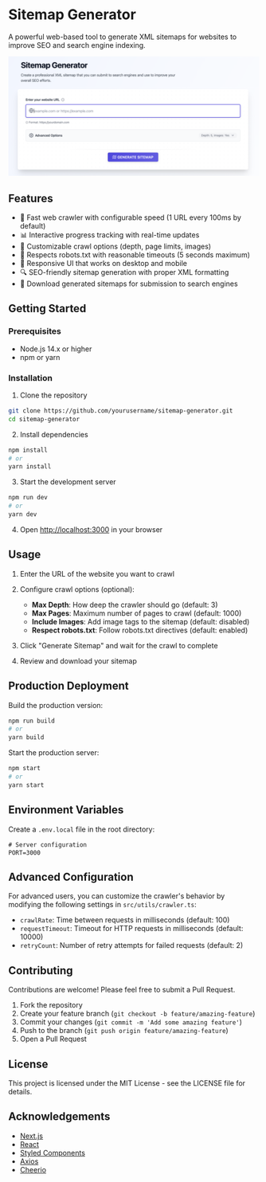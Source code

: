 # Sitemap Generator

A powerful web-based tool to generate XML sitemaps for websites to improve SEO and search engine indexing.

![Sitemap Generator Screenshot](./public/images/screenshot.png)

## Features

- 🚀 Fast web crawler with configurable speed (1 URL every 100ms by default)
- 📊 Interactive progress tracking with real-time updates
- 🔄 Customizable crawl options (depth, page limits, images)
- 🤖 Respects robots.txt with reasonable timeouts (5 seconds maximum)
- 📱 Responsive UI that works on desktop and mobile
- 🔍 SEO-friendly sitemap generation with proper XML formatting
- 📂 Download generated sitemaps for submission to search engines

## Getting Started

### Prerequisites

- Node.js 14.x or higher
- npm or yarn

### Installation

1. Clone the repository
```bash
git clone https://github.com/yourusername/sitemap-generator.git
cd sitemap-generator
```

2. Install dependencies
```bash
npm install
# or
yarn install
```

3. Start the development server
```bash
npm run dev
# or
yarn dev
```

4. Open [http://localhost:3000](http://localhost:3000) in your browser

## Usage

1. Enter the URL of the website you want to crawl
2. Configure crawl options (optional):
   - **Max Depth**: How deep the crawler should go (default: 3)
   - **Max Pages**: Maximum number of pages to crawl (default: 1000)
   - **Include Images**: Add image tags to the sitemap (default: disabled)
   - **Respect robots.txt**: Follow robots.txt directives (default: enabled)

3. Click "Generate Sitemap" and wait for the crawl to complete
4. Review and download your sitemap

## Production Deployment

Build the production version:

```bash
npm run build
# or
yarn build
```

Start the production server:

```bash
npm start
# or
yarn start
```

## Environment Variables

Create a `.env.local` file in the root directory:

```
# Server configuration
PORT=3000
```

## Advanced Configuration

For advanced users, you can customize the crawler's behavior by modifying the following settings in `src/utils/crawler.ts`:

- `crawlRate`: Time between requests in milliseconds (default: 100)
- `requestTimeout`: Timeout for HTTP requests in milliseconds (default: 10000)
- `retryCount`: Number of retry attempts for failed requests (default: 2)

## Contributing

Contributions are welcome! Please feel free to submit a Pull Request.

1. Fork the repository
2. Create your feature branch (`git checkout -b feature/amazing-feature`)
3. Commit your changes (`git commit -m 'Add some amazing feature'`)
4. Push to the branch (`git push origin feature/amazing-feature`)
5. Open a Pull Request

## License

This project is licensed under the MIT License - see the LICENSE file for details.

## Acknowledgements

- [Next.js](https://nextjs.org/)
- [React](https://reactjs.org/)
- [Styled Components](https://styled-components.com/)
- [Axios](https://axios-http.com/)
- [Cheerio](https://cheerio.js.org/) 